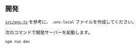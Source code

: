 ## 開発

[`src/env.ts`](src/env.ts) を参考に、 `.env.local` ファイルを作成してください。

次のコマンドで開発サーバーを起動します。

```bash
npm run dev
```
